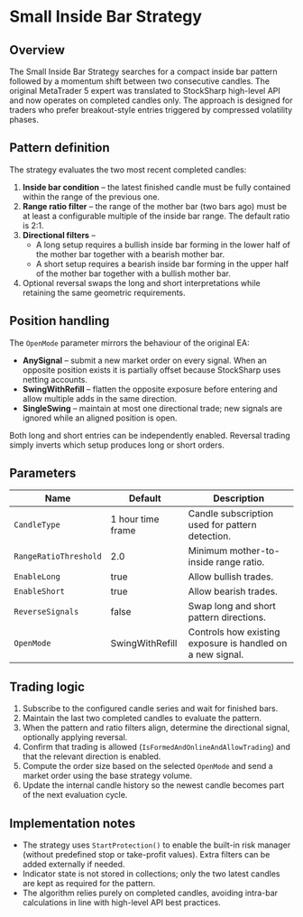 # Small Inside Bar Strategy

## Overview
The Small Inside Bar Strategy searches for a compact inside bar pattern followed by a momentum shift between two consecutive candles. The original MetaTrader 5 expert was translated to StockSharp high-level API and now operates on completed candles only. The approach is designed for traders who prefer breakout-style entries triggered by compressed volatility phases.

## Pattern definition
The strategy evaluates the two most recent completed candles:

1. **Inside bar condition** – the latest finished candle must be fully contained within the range of the previous one.
2. **Range ratio filter** – the range of the mother bar (two bars ago) must be at least a configurable multiple of the inside bar range. The default ratio is 2:1.
3. **Directional filters** –
   - A long setup requires a bullish inside bar forming in the lower half of the mother bar together with a bearish mother bar.
   - A short setup requires a bearish inside bar forming in the upper half of the mother bar together with a bullish mother bar.
4. Optional reversal swaps the long and short interpretations while retaining the same geometric requirements.

## Position handling
The `OpenMode` parameter mirrors the behaviour of the original EA:

- **AnySignal** – submit a new market order on every signal. When an opposite position exists it is partially offset because StockSharp uses netting accounts.
- **SwingWithRefill** – flatten the opposite exposure before entering and allow multiple adds in the same direction.
- **SingleSwing** – maintain at most one directional trade; new signals are ignored while an aligned position is open.

Both long and short entries can be independently enabled. Reversal trading simply inverts which setup produces long or short orders.

## Parameters
| Name | Default | Description |
|------|---------|-------------|
| `CandleType` | 1 hour time frame | Candle subscription used for pattern detection. |
| `RangeRatioThreshold` | 2.0 | Minimum mother-to-inside range ratio. |
| `EnableLong` | true | Allow bullish trades. |
| `EnableShort` | true | Allow bearish trades. |
| `ReverseSignals` | false | Swap long and short pattern directions. |
| `OpenMode` | SwingWithRefill | Controls how existing exposure is handled on a new signal. |

## Trading logic
1. Subscribe to the configured candle series and wait for finished bars.
2. Maintain the last two completed candles to evaluate the pattern.
3. When the pattern and ratio filters align, determine the directional signal, optionally applying reversal.
4. Confirm that trading is allowed (`IsFormedAndOnlineAndAllowTrading`) and that the relevant direction is enabled.
5. Compute the order size based on the selected `OpenMode` and send a market order using the base strategy volume.
6. Update the internal candle history so the newest candle becomes part of the next evaluation cycle.

## Implementation notes
- The strategy uses `StartProtection()` to enable the built-in risk manager (without predefined stop or take-profit values). Extra filters can be added externally if needed.
- Indicator state is not stored in collections; only the two latest candles are kept as required for the pattern.
- The algorithm relies purely on completed candles, avoiding intra-bar calculations in line with high-level API best practices.
